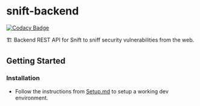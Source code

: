 # snift-backend

[![Codacy Badge](https://api.codacy.com/project/badge/Grade/f29310833d864614a206973c4ded009a)](https://app.codacy.com/app/maruthi12/snift-backend?utm_source=github.com&utm_medium=referral&utm_content=maruthi-adithya/snift-backend&utm_campaign=Badge_Grade_Settings)

🏗 Backend REST API for Snift to sniff security vulnerabilities from the web.

## Getting Started

### Installation

- Follow the instructions from [Setup.md](./SETUP.md) to setup a working dev environment.
